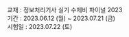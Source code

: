 
교재 : 정보처리기사 실기 수제비 파이널 2023 <br/>
기간 : 2023.06.12 (월) ~ 2023.07.21 (금) <br/>
시험일 : 2023.07.22 (토) <br/>
